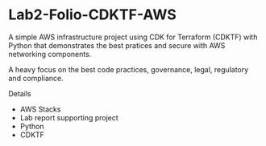 # Lab2-Folio-CDKTF-AWS

A simple AWS infrastructure project using CDK for Terraform (CDKTF) with Python that demonstrates the best pratices and secure with AWS networking components.

A heavy focus on the best code practices, governance, legal, regulatory and compliance.

Details 
- AWS Stacks
- Lab report supporting project
- Python
- CDKTF
